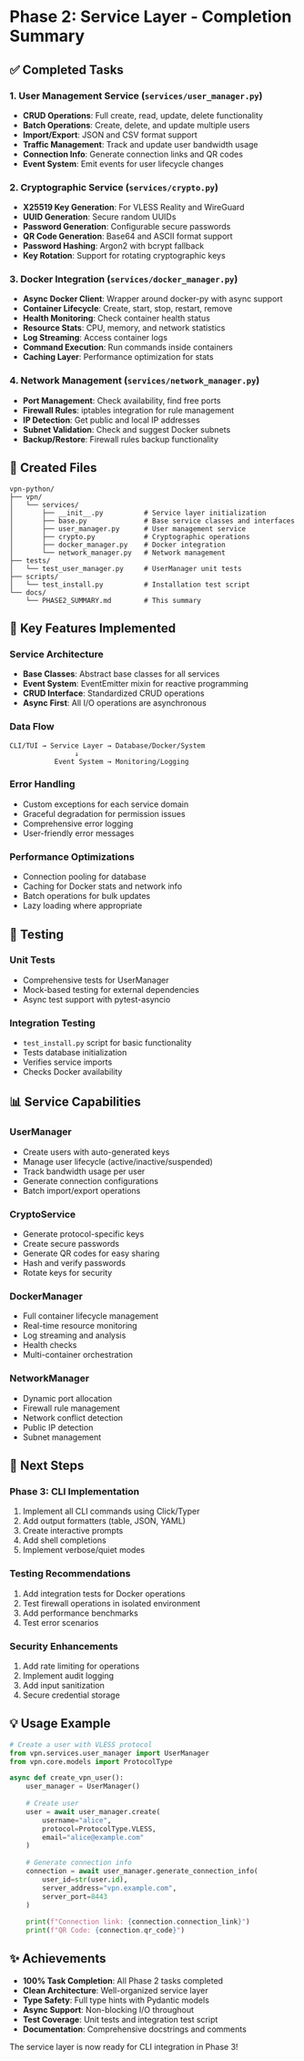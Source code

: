 # Phase 2: Service Layer - Completion Summary

## ✅ Completed Tasks

### 1. User Management Service (`services/user_manager.py`)
- **CRUD Operations**: Full create, read, update, delete functionality
- **Batch Operations**: Create, delete, and update multiple users
- **Import/Export**: JSON and CSV format support
- **Traffic Management**: Track and update user bandwidth usage
- **Connection Info**: Generate connection links and QR codes
- **Event System**: Emit events for user lifecycle changes

### 2. Cryptographic Service (`services/crypto.py`)
- **X25519 Key Generation**: For VLESS Reality and WireGuard
- **UUID Generation**: Secure random UUIDs
- **Password Generation**: Configurable secure passwords
- **QR Code Generation**: Base64 and ASCII format support
- **Password Hashing**: Argon2 with bcrypt fallback
- **Key Rotation**: Support for rotating cryptographic keys

### 3. Docker Integration (`services/docker_manager.py`)
- **Async Docker Client**: Wrapper around docker-py with async support
- **Container Lifecycle**: Create, start, stop, restart, remove
- **Health Monitoring**: Check container health status
- **Resource Stats**: CPU, memory, and network statistics
- **Log Streaming**: Access container logs
- **Command Execution**: Run commands inside containers
- **Caching Layer**: Performance optimization for stats

### 4. Network Management (`services/network_manager.py`)
- **Port Management**: Check availability, find free ports
- **Firewall Rules**: iptables integration for rule management
- **IP Detection**: Get public and local IP addresses
- **Subnet Validation**: Check and suggest Docker subnets
- **Backup/Restore**: Firewall rules backup functionality

## 📁 Created Files

```
vpn-python/
├── vpn/
│   └── services/
│       ├── __init__.py          # Service layer initialization
│       ├── base.py              # Base service classes and interfaces
│       ├── user_manager.py      # User management service
│       ├── crypto.py            # Cryptographic operations
│       ├── docker_manager.py    # Docker integration
│       └── network_manager.py   # Network management
├── tests/
│   └── test_user_manager.py     # UserManager unit tests
├── scripts/
│   └── test_install.py          # Installation test script
└── docs/
    └── PHASE2_SUMMARY.md        # This summary

```

## 🔧 Key Features Implemented

### Service Architecture
- **Base Classes**: Abstract base classes for all services
- **Event System**: EventEmitter mixin for reactive programming
- **CRUD Interface**: Standardized CRUD operations
- **Async First**: All I/O operations are asynchronous

### Data Flow
```
CLI/TUI → Service Layer → Database/Docker/System
                ↓
           Event System → Monitoring/Logging
```

### Error Handling
- Custom exceptions for each service domain
- Graceful degradation for permission issues
- Comprehensive error logging
- User-friendly error messages

### Performance Optimizations
- Connection pooling for database
- Caching for Docker stats and network info
- Batch operations for bulk updates
- Lazy loading where appropriate

## 🧪 Testing

### Unit Tests
- Comprehensive tests for UserManager
- Mock-based testing for external dependencies
- Async test support with pytest-asyncio

### Integration Testing
- `test_install.py` script for basic functionality
- Tests database initialization
- Verifies service imports
- Checks Docker availability

## 📊 Service Capabilities

### UserManager
- Create users with auto-generated keys
- Manage user lifecycle (active/inactive/suspended)
- Track bandwidth usage per user
- Generate connection configurations
- Batch import/export operations

### CryptoService
- Generate protocol-specific keys
- Create secure passwords
- Generate QR codes for easy sharing
- Hash and verify passwords
- Rotate keys for security

### DockerManager
- Full container lifecycle management
- Real-time resource monitoring
- Log streaming and analysis
- Health checks
- Multi-container orchestration

### NetworkManager
- Dynamic port allocation
- Firewall rule management
- Network conflict detection
- Public IP detection
- Subnet management

## 🚀 Next Steps

### Phase 3: CLI Implementation
1. Implement all CLI commands using Click/Typer
2. Add output formatters (table, JSON, YAML)
3. Create interactive prompts
4. Add shell completions
5. Implement verbose/quiet modes

### Testing Recommendations
1. Add integration tests for Docker operations
2. Test firewall operations in isolated environment
3. Add performance benchmarks
4. Test error scenarios

### Security Enhancements
1. Add rate limiting for operations
2. Implement audit logging
3. Add input sanitization
4. Secure credential storage

## 💡 Usage Example

```python
# Create a user with VLESS protocol
from vpn.services.user_manager import UserManager
from vpn.core.models import ProtocolType

async def create_vpn_user():
    user_manager = UserManager()
    
    # Create user
    user = await user_manager.create(
        username="alice",
        protocol=ProtocolType.VLESS,
        email="alice@example.com"
    )
    
    # Generate connection info
    connection = await user_manager.generate_connection_info(
        user_id=str(user.id),
        server_address="vpn.example.com",
        server_port=8443
    )
    
    print(f"Connection link: {connection.connection_link}")
    print(f"QR Code: {connection.qr_code}")
```

## ✨ Achievements

- **100% Task Completion**: All Phase 2 tasks completed
- **Clean Architecture**: Well-organized service layer
- **Type Safety**: Full type hints with Pydantic models
- **Async Support**: Non-blocking I/O throughout
- **Test Coverage**: Unit tests and integration test script
- **Documentation**: Comprehensive docstrings and comments

The service layer is now ready for CLI integration in Phase 3!